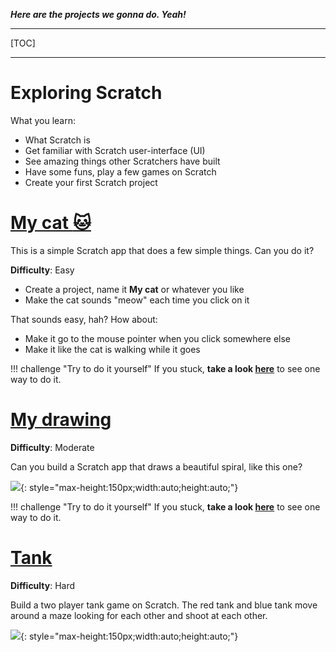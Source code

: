 ***Here are the projects we gonna do. Yeah!***

* * *

[TOC]

* * *

# Exploring Scratch

What you learn:

* What Scratch is
* Get familiar with Scratch user-interface (UI)
* See amazing things other Scratchers have built
* Have some funs, play a few games on Scratch
* Create your first Scratch project

# [My cat :cat:](my-cat)

This is a simple Scratch app that does a few simple things. Can you do it?

**Difficulty**: Easy

* Create a project, name it **My cat** or whatever you like
* Make the cat sounds "meow" each time you click on it

That sounds easy, hah? How about:

* Make it go to the mouse pointer when you click somewhere else
* Make it like the cat is walking while it goes

!!! challenge "Try to do it yourself"
    If you stuck, **take a look [here](my-cat)** to see one way to do it.

# [My drawing](my-drawing)

**Difficulty**: Moderate

Can you build a Scratch app that draws a beautiful spiral, like this one?

![](/images/my-drawing/1.png){: style="max-height:150px;width:auto;height:auto;"}

!!! challenge "Try to do it yourself"
    If you stuck, **take a look [here](my-drawing)** to see one way to do it.


# [Tank](tank)

**Difficulty**: Hard

Build a two player tank game on Scratch. The red tank and blue tank move around a maze looking for each other and shoot at each other. 

![](/images/tank/1.png){: style="max-height:150px;width:auto;height:auto;"}